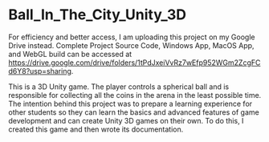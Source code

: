 # Ball_In_The_City_Unity_3D

For efficiency and better access, I am uploading this project on my Google Drive instead.
Complete Project Source Code, Windows App, MacOS App, and WebGL build can be accessed at https://drive.google.com/drive/folders/1tPdJxeiVvRz7wEfp952WGm2ZcgFCd6Y8?usp=sharing.

This is a 3D Unity game. The player controls a spherical ball and is responsible for collecting all the coins in the arena in the least possible time. The intention behind this project was to prepare a learning experience for other students so they can learn the basics and advanced features of game development and can create Unity 3D games on their own. To do this, I created this game and then wrote its documentation. 
